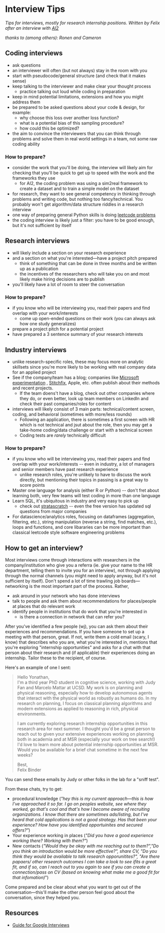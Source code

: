 # Interview Tips

*Tips for interviews, mostly for research internship positions. Written by Felix after an interview with [AI2](http://prior.allenai.org)*

*thanks to (among others): Ronen and Cameron*

## Coding interviews
* ask questions
* an interviewer will often (but not always) stay in the room with you
* start with pseudocode/general structure (and check that it makes sense)
* keep talking to the interviewer and make clear your thought process
    * practice talking out loud while coding in preparation
* keep in mind potential limitations, extensions and how you might address them
* be prepared to be asked questions about your code & design, for example:
    * why choose this loss over another loss function?
    * what is a potential bias of this sampling procedure?
    * how could this be optimized?
* the aim to convince the interviewers that you can think through problems and solve them in real world settings in a team, not some raw coding ability

### How to prepare?
* consider the work that you'll be doing, the interview will likely aim for checking that you'll be quick to get up to speed with the work and the frameworks they use
    * for AI2, the coding problem was using a sim2real framework to create a dataset and to train a simple model on the dataset
* for research, they want to see general competency in thinking through problems and writing code, but nothing too fancy/technical. You probably won't get algorithm/data structure riddles in a research interview
* one way of preparing general Python skills is doing [leetcode problems](https://leetcode.com/problemset/all/)
* the coding interview is likely just a filter: you have to be good enough, but it's not sufficient by itself

## Research interviews
* will likely include a section on your research experience
* and a section on what you're interested—have a project pitch prepared
    * think of something that can be done in three months and be written up as a publication
    * the incentives of the researchers who will take you on and most likely make hiring decisions are to publish
* you'll likely have a lot of room to steer the conversation

### How to prepare?
* if you know who will be interviewing you, read their papers and find overlap with your work/interests
    * come up open-ended questions on their work (you can always ask how one study generalizes)
* prepare a project pitch for a potential project
* have prepared a 3 sentence summary of your research interests

## Industry interviews
* unlike research-specific roles, these may focus more on analytic skillsets since you're more likely to be working with real company data for an applied project
* See if the company/team has a blog; companies like [Microsoft experimentation](https://www.microsoft.com/en-us/research/group/experimentation-platform-exp/) , [Stitchfix](https://multithreaded.stitchfix.com/blog/), Apple, etc. often publish about their methods and recent projects.   
    * If the team doens't have a blog, check out other companies where they do, or even better, look up team members on LinkedIn and check their past companies/roles for content
* interviews will likely consist of 3 main parts: technical/content screen, coding, and behavioral (sometimes with more/less rounds)
    * Following an application, there is sometimes a first screen with HR which is not technical and jsut about the role, then you may get a take-home coding/data challenge or start with a technical screen
    * Coding tests are *rarely* technically difficult

### How to prepare?
* if you know who will be interviewing you, read their papers and find overlap with your work/interests -- even in industry, a lot of managers and senior members have past research experience
    * unlike research roles, you're unlikely to have to discuss the work directly, but mentioning their topics in passing is a great way to score points
* Master one language for analysis (either R or Python) -- don't fret about learning both, very few teams will test coding in more than one language
* Learn SQL, it's ubiquitous in industry and very easy to pick up
    * check out [stratascratch](https://stratascratch.com) -- even the free version has updated sql questions from major companies
* For datascience/analytics roles, focusing on dataframes (aggregation, filtering, etc.), string manipulation (reverse a string, find matches, etc.), loops and functions, and core libararies can be more important than classical leetcode style software engineering problems

## How to get an interview?
Most interviews come through interactions with researchers in the company/institution who give you a referra (ie. give your name to the HR department, telling them to invite you for an interview), not through applying through the normal channels (you might need to apply anyway, but it's not sufficient by itself).
Don't spend a lot of time trawling job boards—networking is the most important part of the process.
Rather,
* ask around in your network who has done interviews
* talk to people and ask them about recommendations for places/people at places that do relevant work
* identify people in institutions that do work that you're interested in
    * is there a connection in network that can refer you?

After you've identified a few people (wj), you can ask them about their experiences and recommendations.
If you have someone to set up a meeting with that person, great. If not, write them a cold email (scary, I know) that describes who you are, what you're interested in, mentions that you're exploring "internship opportunities" and asks for a chat with that person about their research and (if applicable) their experiences doing an internship. Tailor these to the recipient, of course.

Here's an example of one I sent:
>Hello Yonathan,\
>I'm a third year PhD student in cognitive science, working with Judy Fan and Marcelo Mattar at UCSD. 
>My work is on planning and physical reasoning, especially how to develop autonomous agents that interact with the physical world as robustly as humans do. 
>In my research on planning, I focus on classical planning algorithms and modern extensions as applied to reasoning in rich, physical environments. 
>
>I am currently exploring research internship opportunities in this research area for next summer. 
>I thought you'd be a great person to reach out to given your extensive experiences working on planning both in academia and at MSR (especially your work on tree search!) I'd love to learn more about potential internship opportunities at MSR. Would you be available for a brief chat sometime in the next few weeks? 
>
>Best,\
>Felix Binder

You can send these emails by Judy or other folks in the lab for a "sniff test".

From these chats, try to get:
* procedural knowledge (*"hey this is my current approach—this is how I've approached it so far. I go on peoples website, see where they worked, go that's cool and that's how I become aware of recruiting organizations. I know that there are sometimes ads/listing, but I've heard that cold applications is not a good strategy. Has that been your experience? How have you identified opportuinites and secured offers?"*)
* Your experience working in places (*"Did you have a good experience working there? Working with them?"*)
* New contacts (*"Would they be okay with me reaching out to them?","Do you think an introduction would be more effective?", share CV, "Do you think they would be available to talk research opporunitites?", "Are there papaers/ other research outcomes I can take a look to see ifits a great fit, and if so, can I reach out to you again to see if you can create a connection/pass on CV (based on knowing what make me a good fit for that infomation)*")

Come prepared and be clear about what you want to get out of the conversation—this'll make the other person feel good about the conversation, since they helped you.


## Resources
* [Guide for Google Interviews](https://docs.google.com/presentation/d/1_6c6eu1oaDcJeKGcu43wtal8OeFNL6xMmmoSiDt9l5A/edit#slide=id.g3b1a8a6735_157_56)


